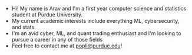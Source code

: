 - Hi! My name is Arav and I'm a first year computer science and statistics student at Purdue University.
- My current academic interests include everything ML, cybersecurity, and stats. 
- I'm an avid cyber, ML, and quant trading enthusiast and I'm looking to pursue a career in any of those fields
- Feel free to contact me at popli@purdue.edu!

<!---
aravpopli/aravpopli is a ✨ special ✨ repository because its `README.md` (this file) appears on your GitHub profile.
You can click the Preview link to take a look at your changes.
--->
